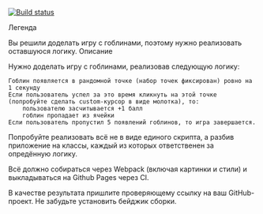 [![Build status](https://ci.appveyor.com/api/projects/status/h3dlo2rr1pod64r9?svg=true)](https://ci.appveyor.com/project/DenisKomov/ahj-homeworks-3)


Легенда

Вы решили доделать игру с гоблинами, поэтому нужно реализовать оставшуюся логику.
Описание

Нужно доделать игру с гоблинами, реализовав следующую логику:

    Гоблин появляется в рандомной точке (набор точек фиксирован) ровно на 1 секунду
    Если пользователь успел за это время кликнуть на этой точке (попробуйте сделать custom-курсор в виде молотка), то:
        пользователю засчитывается +1 балл
        гоблин пропадает из ячейки
    Если пользователь пропустил 5 появлений гоблинов, то игра завершается.

Попробуйте реализовать всё не в виде единого скрипта, а разбив приложение на классы, каждый из которых ответственен за опредённую логику.

Всё должно собираться через Webpack (включая картинки и стили) и выкладываться на Github Pages через CI.

В качестве результата пришлите проверяющему ссылку на ваш GitHub-проект. Не забудьте установить бейджик сборки.